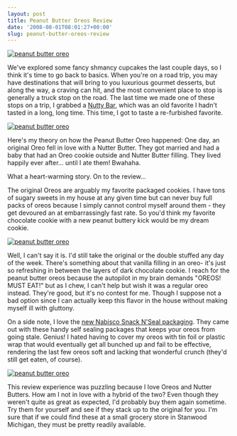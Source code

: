 ```yaml
---
layout: post
title: Peanut Butter Oreos Review
date: '2008-08-01T08:01:27+00:00'
slug: peanut-butter-oreos-review
---
```

<a href="http://www.flickr.com/photos/kstar810/2721465636/"><img src="http://farm4.static.flickr.com/3244/2721465636_bf256e3fd3.jpg?v=0" alt="peanut butter oreo" /></a>

We've explored some fancy shmancy cupcakes the last couple days, so I think it's time to go back to basics. When you're on a road trip, you may have destinations that will bring to you luxurious gourmet desserts, but along the way, a craving can hit, and the most convenient place to stop is generally a truck stop on the road. The last time we made one of these stops on a trip, I grabbed a <a href="http://www.cpbgallery.com/2008/03/09/nutty-bars/">Nutty Bar</a>, which was an old favorite I hadn't tasted in a long, long time. This time, I got to taste a re-furbished favorite.

<a href="http://www.flickr.com/photos/kstar810/2720641499/in/photostream/"><img src="http://farm4.static.flickr.com/3159/2720641499_345e7f15db.jpg?v=0" alt="peanut butter oreo" /></a>

Here's my theory on how the Peanut Butter Oreo happened: One day, an original Oreo fell in love with a Nutter Butter. They got married and had a baby that had an Oreo cookie outside and Nutter Butter filling. They lived happily ever after... until I ate them! Bwahaha.

What a heart-warming story. On to the review...

The original Oreos are arguably my favorite packaged cookies. I have tons of sugary sweets in my house at any given time but can never buy full packs of oreos because I simply cannot control myself around them - they get devoured an at embarrassingly fast rate. So you'd think my favorite chocolate cookie with a new peanut buttery kick would be my dream cookie.

<a href="http://www.flickr.com/photos/kstar810/2721466798/in/photostream/"><img src="http://farm4.static.flickr.com/3237/2721466798_007ea7fcf2.jpg?v=0" alt="peanut butter oreo" /></a>

Well, I can't say it is. I'd still take the original or the double stuffed any day of the week. There's something about that vanilla filling in an oreo- it's just so refreshing in between the layers of dark chocolate cookie. I reach for the peanut butter oreos because the autopilot in my brain demands "OREOS! MUST EAT!" but as I chew, I can't help but wish it was a regular oreo instead. They're good, but it's no contest for me. Though I suppose not a bad option since I can actually keep this flavor in the house without making myself ill with gluttony.

On a side note, I love the <a href="http://baking-management.com/ingredients/cookies_competition/">new Nabisco Snack N'Seal packaging</a>. They came out with these handy self sealing packages that keeps your oreos from going stale. Genius! I hated having to cover my oreos with tin foil or plastic wrap that would eventually get all bunched up and fail to be effective, rendering the last few oreos soft and lacking that wonderful crunch (they'd still get eaten, of course).

<a href="http://www.flickr.com/photos/kstar810/2721465158/"><img src="http://farm4.static.flickr.com/3276/2721465158_198dd5f44d.jpg?v=0" alt="peanut butter oreo" /></a>

This review experience was puzzling because I love Oreos and Nutter Butters. How am I not in love with a hybrid of the two? Even though they weren't quite as great as expected, I'd probably buy them again sometime. Try them for yourself and see if they stack up to the original for you. I'm sure that if we could find these at a small grocery store in Stanwood Michigan, they must be pretty readily available. 
